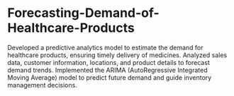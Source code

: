 # Forecasting-Demand-of-Healthcare-Products

Developed a predictive analytics model to estimate the demand for healthcare products, ensuring timely delivery of medicines. Analyzed sales data, customer information, locations, and product details to forecast demand trends. Implemented the ARIMA (AutoRegressive Integrated Moving Average) model to predict future demand and guide inventory management decisions.
